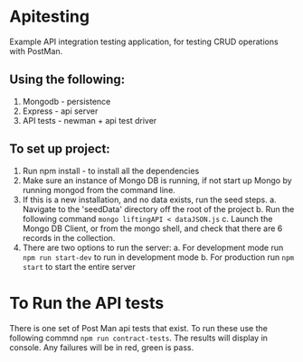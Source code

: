 # Apitesting

Example API integration testing application, for testing CRUD operations with PostMan.

## Using the following:

1. Mongodb - persistence
2. Express - api server
3. API tests - newman + api test driver

## To set up project:

1. Run npm install - to install all the dependencies
2. Make sure an instance of Mongo DB is running, if not start up Mongo by running mongod from the command line.
3. If this is a new installation, and no data exists, run the seed steps.
   a. Navigate to the 'seedData' directory off the root of the project
   b. Run the following command `mongo liftingAPI < dataJSON.js`
   c. Launch the Mongo DB Client, or from the mongo shell, and check that there are 6 records in the collection.
4. There are two options to run the server:
   a. For development mode run `npm run start-dev` to run in development mode
   b. For production run `npm start` to start the entire server

# To Run the API tests

There is one set of Post Man api tests that exist.
To run these use the following commnd `npm run contract-tests`.
The results will display in console. Any failures will be in red, green is pass.
